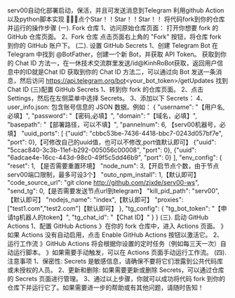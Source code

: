 serv00自动化部署启动，保活，并且可发送消息到Telegram
利用github Action以及python脚本实现
🙏🙏🙏点个Star！！Star！！Star！！
将代码fork到你的仓库并运行的操作步骤
(一). Fork 仓库
    1、访问原始仓库页面： 打开你想要 fork 的 GitHub 仓库页面。
    2、Fork 仓库 点击页面右上角的 "Fork" 按钮，将仓库 fork 到你的 GitHub 账户下。
(二). 设置 GitHub Secrets
    1、创建 Telegram Bot
        在 Telegram 中找到 @BotFather，创建一个新 Bot，并获取 API Token。 
        获取到你的 Chat ID 方法一，在一休技术交流群里发送/id@KinhRoBot获取，返回用户信息中的ID就是Chat ID
        获取到你的 Chat ID 方法二，可以通过向 Bot 发送一条消息，然后访问 https://api.telegram.org/bot<your_bot_token>/getUpdates 找到 Chat ID
(三)配置 GitHub Secrets
    1、转到你 fork 的仓库页面。
    2、点击 Settings，然后在左侧菜单中选择 Secrets。
    3、添加以下 Secrets：
    4、user_info.json: 包含账号信息的 JSON 数据。例如：
    {
        "username": "【用户名,必填】",
        "password": "【密码,必填】",
        "domain": "【域名，必填】",
        "basepath": "【部署路径，可以不填】",
        "pannelnum": 6, 【serv00机器号，必填】
        "uuid_ports": [
        {"uuid": "cbbc53be-7436-4418-bbc7-0243d057bf7e", "port": 0},【可修改自己的uuid值，也可以不修改,port值默认即可】
        {"uuid": "5ccac840-3c3b-11ef-b292-005056c00008", "port": 0},
        {"uuid": "6adcae4e-16cc-443d-98c0-49f5c5dd46b9", "port": 0}
        ],
        "env_config": {
        "reset": 1, 【是否需要重置环境】
        "node_num": 3,【开启节点个数，由于节点serv00端口限制，最多可设3个】
        "outo_npm_install": 1,【默认即可】
        "code_source_url": "git clone http://github.com/zjxde/serv00-ws",
        "send_tg": 0,【是否需要发送节点url到telegram】
        "kill_pid_path": "serv00",【默认即可】
        "nodejs_name": "index",【默认即可】
        "proxies": ["test1.com","test2.com"]【默认即可】
        },
        "tg_config": {
        "tg_bot_token": "【申请tg机器人的token】",
        "tg_chat_id": "【Chat ID】"
        }
    }
(三). 启动 GitHub Actions
    1、配置 GitHub Actions
        》在你的 fork 仓库中，进入 Actions 页面。
        》如果 Actions 没有自动启用，点击 Enable GitHub Actions 按钮以激活它。
    2、运行工作流 
        》GitHub Actions 将会根据你设置的定时任务（例如每三天一次）自动运行脚本。
        》如果需要手动触发，可以在 Actions 页面手动运行工作流。
(四).注意事项
    1、保密性: Secrets 是敏感信息，请确保不要将它们泄露到公共代码库或未授权的人员。
    2、更新和删除: 如果需要更新或删除 Secrets，可以通过仓库的 Secrets 页面进行管理。
    3、通过以上步骤，你就可以成功将代码 fork 到你的仓库下并运行它了。如果需要进一步的帮助或有其他问题，请随时告知！